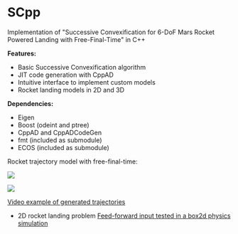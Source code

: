 
# SCpp
Implementation of "Successive Convexification for 6-DoF Mars Rocket Powered Landing with Free-Final-Time" in C++

**Features:**

 - Basic Successive Convexification algorithm
 - JIT code generation with CppAD
 - Intuitive interface to implement custom models
 - Rocket landing models in 2D and 3D
 
**Dependencies:**

 - Eigen
 - Boost (odeint and ptree)
 - CppAD and CppADCodeGen
 - fmt (included as submodule)
 - ECOS (included as submodule)

Rocket trajectory model with free-final-time:

![](https://thumbs.gfycat.com/MenacingThornyGrackle-small.gif)

![](https://i.imgur.com/W6E0rgL.png)

[Video example of generated trajectories](https://gfycat.com/InbornCoarseArcticseal)

- 2D rocket landing problem
[Feed-forward input tested in a box2d physics simulation](https://gfycat.com/DaringPortlyBlacklab)
